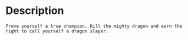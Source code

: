 # Description

~~~
Prove yourself a true champion. Kill the mighty dragon and earn the right to call yourself a dragon slayer.
~~~
